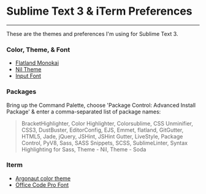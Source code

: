 # Sublime Text 3 & iTerm Preferences
---
These are the themes and preferences I'm using for Sublime Text 3.

### Color, Theme, & Font
+ <a href="https://github.com/thinkpixellab/flatland">Flatland Monokai</a>
+ <a href="https://github.com/nilium/st2-nil-theme">Nil Theme</a>
+ <a href="http://input.fontbureau.com/preview/?size=14&language=javascript&theme=monokai&family=InputSans&width=300&weight=300&line-height=1.2&a=ss&g=ss&i=0&l=0&zero=slash&asterisk=0&braces=0&preset=default&customize=please">Input Font</a>

### Packages
Bring up the Command Palette, choose 'Package Control: Advanced Install Package' & enter a comma-separated list of package names:

>BracketHighlighter, Color Highlighter, Colorsublime, CSS Unminifier, CSS3, DustBuster, EditorConfig, EJS, Emmet, flatland, GitGutter, HTML5, Jade, jQuery, JSHint, JSHint Gutter, LiveStyle, Package Control, PyV8, Sass, SASS Snippets, SCSS, SublimeLinter, Syntax Highlighting for Sass, Theme - Nil, Theme - Soda

### Iterm
+ <a href="https://github.com/effkay/iTerm-argonaut">Argonaut color theme</a>
+ <a href="https://github.com/nathco/Office-Code-Pro">Office Code Pro Font</a>